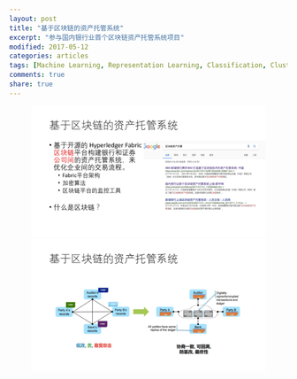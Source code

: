 ```yaml
---
layout: post
title: "基于区块链的资产托管系统"
excerpt: "参与国内银行业首个区块链资产托管系统项目"
modified: 2017-05-12
categories: articles
tags: [Machine Learning, Representation Learning, Classification, Cluster, Anomaly detection]
comments: true
share: true
---
```



<figure>
	<a href="../../images/20161120/Slide38.jpg"><img src="../../images/20161120/Slide38.jpg" alt="image"></a>
		<a href="../../images/20161120/Slide39.jpg"><img src="../../images/20161120/Slide39.jpg" alt="image"></a>
</figure>

